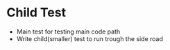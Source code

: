 # Child Test

* Main test for testing main code path
* Write child(smaller) test to run trough the side road
